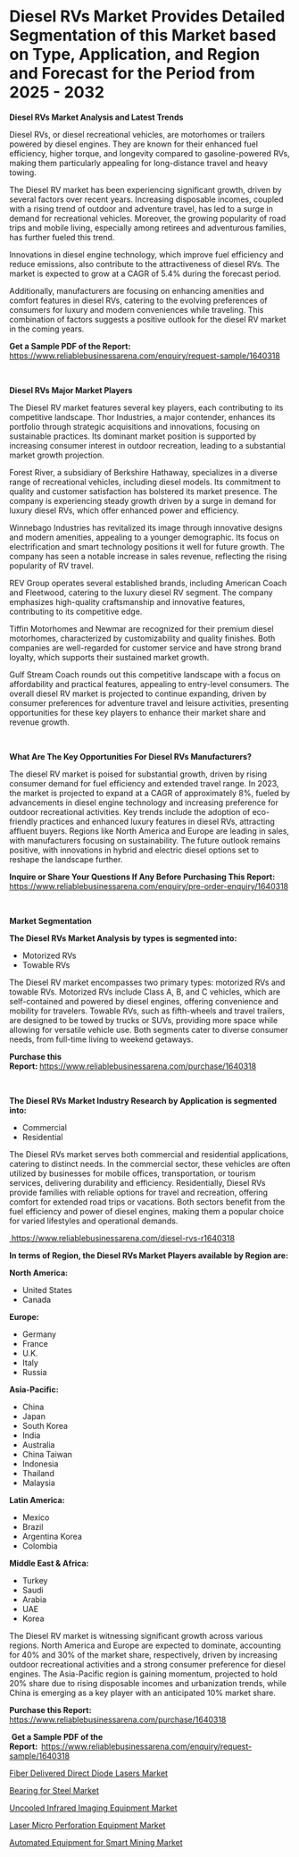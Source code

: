 <p><h1>Diesel RVs Market Provides Detailed Segmentation of this Market based on Type, Application, and Region and Forecast for the Period from 2025 - 2032</h1></p><p><strong>Diesel RVs Market Analysis and Latest Trends</strong></p>
<p><p>Diesel RVs, or diesel recreational vehicles, are motorhomes or trailers powered by diesel engines. They are known for their enhanced fuel efficiency, higher torque, and longevity compared to gasoline-powered RVs, making them particularly appealing for long-distance travel and heavy towing.</p><p>The Diesel RV market has been experiencing significant growth, driven by several factors over recent years. Increasing disposable incomes, coupled with a rising trend of outdoor and adventure travel, has led to a surge in demand for recreational vehicles. Moreover, the growing popularity of road trips and mobile living, especially among retirees and adventurous families, has further fueled this trend. </p><p>Innovations in diesel engine technology, which improve fuel efficiency and reduce emissions, also contribute to the attractiveness of diesel RVs. The market is expected to grow at a CAGR of 5.4% during the forecast period. </p><p>Additionally, manufacturers are focusing on enhancing amenities and comfort features in diesel RVs, catering to the evolving preferences of consumers for luxury and modern conveniences while traveling. This combination of factors suggests a positive outlook for the diesel RV market in the coming years.</p></p>
<p><strong>Get a Sample PDF of the Report:&nbsp;</strong> <a href="https://www.reliablebusinessarena.com/enquiry/request-sample/1640318?utm_campaign=3186&utm_medium=2&utm_source=Github&utm_content=ia&utm_term=30032025&utm_id=diesel-rvs">https://www.reliablebusinessarena.com/enquiry/request-sample/1640318</a></p>
<p>&nbsp;</p>
<p><strong>Diesel RVs Major Market Players</strong></p>
<p><p>The Diesel RV market features several key players, each contributing to its competitive landscape. Thor Industries, a major contender, enhances its portfolio through strategic acquisitions and innovations, focusing on sustainable practices. Its dominant market position is supported by increasing consumer interest in outdoor recreation, leading to a substantial market growth projection.</p><p>Forest River, a subsidiary of Berkshire Hathaway, specializes in a diverse range of recreational vehicles, including diesel models. Its commitment to quality and customer satisfaction has bolstered its market presence. The company is experiencing steady growth driven by a surge in demand for luxury diesel RVs, which offer enhanced power and efficiency.</p><p>Winnebago Industries has revitalized its image through innovative designs and modern amenities, appealing to a younger demographic. Its focus on electrification and smart technology positions it well for future growth. The company has seen a notable increase in sales revenue, reflecting the rising popularity of RV travel.</p><p>REV Group operates several established brands, including American Coach and Fleetwood, catering to the luxury diesel RV segment. The company emphasizes high-quality craftsmanship and innovative features, contributing to its competitive edge.</p><p>Tiffin Motorhomes and Newmar are recognized for their premium diesel motorhomes, characterized by customizability and quality finishes. Both companies are well-regarded for customer service and have strong brand loyalty, which supports their sustained market growth.</p><p>Gulf Stream Coach rounds out this competitive landscape with a focus on affordability and practical features, appealing to entry-level consumers. The overall diesel RV market is projected to continue expanding, driven by consumer preferences for adventure travel and leisure activities, presenting opportunities for these key players to enhance their market share and revenue growth.</p></p>
<p>&nbsp;</p>
<p><strong>What Are The Key Opportunities For Diesel RVs Manufacturers?</strong></p>
<p><p>The diesel RV market is poised for substantial growth, driven by rising consumer demand for fuel efficiency and extended travel range. In 2023, the market is projected to expand at a CAGR of approximately 8%, fueled by advancements in diesel engine technology and increasing preference for outdoor recreational activities. Key trends include the adoption of eco-friendly practices and enhanced luxury features in diesel RVs, attracting affluent buyers. Regions like North America and Europe are leading in sales, with manufacturers focusing on sustainability. The future outlook remains positive, with innovations in hybrid and electric diesel options set to reshape the landscape further.</p></p>
<p><strong>Inquire or Share Your Questions If Any Before Purchasing This Report:</strong> <a href="https://www.reliablebusinessarena.com/enquiry/pre-order-enquiry/1640318?utm_campaign=3186&utm_medium=2&utm_source=Github&utm_content=ia&utm_term=30032025&utm_id=diesel-rvs">https://www.reliablebusinessarena.com/enquiry/pre-order-enquiry/1640318</a></p>
<p>&nbsp;</p>
<p><strong>Market Segmentation</strong></p>
<p><strong>The Diesel RVs Market Analysis by types is segmented into:</strong></p>
<p><ul><li>Motorized RVs</li><li>Towable RVs</li></ul></p>
<p><p>The Diesel RV market encompasses two primary types: motorized RVs and towable RVs. Motorized RVs include Class A, B, and C vehicles, which are self-contained and powered by diesel engines, offering convenience and mobility for travelers. Towable RVs, such as fifth-wheels and travel trailers, are designed to be towed by trucks or SUVs, providing more space while allowing for versatile vehicle use. Both segments cater to diverse consumer needs, from full-time living to weekend getaways.</p></p>
<p><strong>Purchase this Report:&nbsp;</strong><a href="https://www.reliablebusinessarena.com/purchase/1640318?utm_campaign=3186&utm_medium=2&utm_source=Github&utm_content=ia&utm_term=30032025&utm_id=diesel-rvs">https://www.reliablebusinessarena.com/purchase/1640318</a></p>
<p>&nbsp;</p>
<p><strong>The Diesel RVs Market Industry Research by Application is segmented into:</strong></p>
<p><ul><li>Commercial</li><li>Residential</li></ul></p>
<p><p>The Diesel RVs market serves both commercial and residential applications, catering to distinct needs. In the commercial sector, these vehicles are often utilized by businesses for mobile offices, transportation, or tourism services, delivering durability and efficiency. Residentially, Diesel RVs provide families with reliable options for travel and recreation, offering comfort for extended road trips or vacations. Both sectors benefit from the fuel efficiency and power of diesel engines, making them a popular choice for varied lifestyles and operational demands.</p></p>
<p><a href="https://www.reliablebusinessarena.com/diesel-rvs-r1640318?utm_campaign=3186&utm_medium=2&utm_source=Github&utm_content=ia&utm_term=30032025&utm_id=diesel-rvs">&nbsp;https://www.reliablebusinessarena.com/diesel-rvs-r1640318</a></p>
<p><strong>In terms of Region, the Diesel RVs Market Players available by Region are:</strong></p>
<p>
    <p> <strong> North America: </strong>
        <ul>
            <li>United States</li>
            <li>Canada</li>
        </ul>
        </p> 
    <p> <strong> Europe: </strong>
        <ul>
            <li>Germany</li>
            <li>France</li>
            <li>U.K.</li>
            <li>Italy</li>
            <li>Russia</li>
        </ul>
        </p> 
    <p> <strong> Asia-Pacific: </strong>
        <ul>
            <li>China</li>
            <li>Japan</li>
            <li>South Korea</li>
            <li>India</li>
            <li>Australia</li>
            <li>China Taiwan</li>
            <li>Indonesia</li>
            <li>Thailand</li>
            <li>Malaysia</li>
        </ul>
        </p> 
    <p> <strong> Latin America: </strong>
        <ul>
            <li>Mexico</li>
            <li>Brazil</li>
            <li>Argentina Korea</li>
            <li>Colombia</li>
        </ul>
        </p> 
    <p> <strong> Middle East & Africa: </strong>
        <ul>
            <li>Turkey</li>
            <li>Saudi</li>
            <li>Arabia</li>
            <li>UAE</li>
            <li>Korea</li>
        </ul>
    </p>
    </p>
<p><p>The Diesel RV market is witnessing significant growth across various regions. North America and Europe are expected to dominate, accounting for 40% and 30% of the market share, respectively, driven by increasing outdoor recreational activities and a strong consumer preference for diesel engines. The Asia-Pacific region is gaining momentum, projected to hold 20% share due to rising disposable incomes and urbanization trends, while China is emerging as a key player with an anticipated 10% market share.</p></p>
<p><strong>Purchase this Report: </strong><a href="https://www.reliablebusinessarena.com/purchase/1640318?utm_campaign=3186&utm_medium=2&utm_source=Github&utm_content=ia&utm_term=30032025&utm_id=diesel-rvs">https://www.reliablebusinessarena.com/purchase/1640318</a></p>
<p>&nbsp;<strong>Get a Sample PDF of the Report:&nbsp;&nbsp;</strong><a href="https://www.reliablebusinessarena.com/enquiry/request-sample/1640318?utm_campaign=3186&utm_medium=2&utm_source=Github&utm_content=ia&utm_term=30032025&utm_id=diesel-rvs">https://www.reliablebusinessarena.com/enquiry/request-sample/1640318</a></p>
<p><strong></strong></p>
<p><p><a href="https://www.linkedin.com/pulse/size-share-projected-growth-rate-fiber-delivered-direct-bnsoe?utm_campaign=3186&utm_medium=2&utm_source=Github&utm_content=ia&utm_term=30032025&utm_id=diesel-rvs">Fiber Delivered Direct Diode Lasers Market</a></p><p><a href="https://www.linkedin.com/pulse/strong-growth-anticipated-global-bearing-steel-market-dccwf?utm_campaign=3186&utm_medium=2&utm_source=Github&utm_content=ia&utm_term=30032025&utm_id=diesel-rvs">Bearing for Steel Market</a></p><p><a href="https://www.linkedin.com/pulse/uncooled-infrared-imaging-equipment-market-essentials-fbe0e?utm_campaign=3186&utm_medium=2&utm_source=Github&utm_content=ia&utm_term=30032025&utm_id=diesel-rvs">Uncooled Infrared Imaging Equipment Market</a></p><p><a href="https://www.linkedin.com/pulse/global-laser-micro-perforation-equipment-market-size-eco3e?utm_campaign=3186&utm_medium=2&utm_source=Github&utm_content=ia&utm_term=30032025&utm_id=diesel-rvs">Laser Micro Perforation Equipment Market</a></p><p><a href="https://www.linkedin.com/pulse/automated-equipment-smart-mining-market-trends-share-4kpxe?utm_campaign=3186&utm_medium=2&utm_source=Github&utm_content=ia&utm_term=30032025&utm_id=diesel-rvs">Automated Equipment for Smart Mining Market</a></p></p>